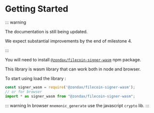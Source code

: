 # Getting Started

::: warning

The documentation is still being updated.

We expect substantial improvements by the end of milestone 4.

:::

You will need to install [`@zondax/filecoin-signer-wasm`](https://www.npmjs.com/package/@zondax/filecoin-signer-wasm) npm package.

This library is wasm library that can work both in node and browser.

To start using load the library :

```javascript
const signer_wasm = require('@zondax/filecoin-signer-wasm');
// or for browser
import * as signer_wasm from "@zondax/filecoin-signer-wasm";
```

::: warning
In browser `mnemonic_generate` use the javascript `crypto` lib.
:::
